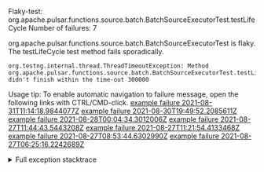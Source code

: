         
Flaky-test: org.apache.pulsar.functions.source.batch.BatchSourceExecutorTest.testLifeCycle
Number of failures: 7

org.apache.pulsar.functions.source.batch.BatchSourceExecutorTest is flaky. The testLifeCycle test method fails sporadically.

```
org.testng.internal.thread.ThreadTimeoutException: Method org.apache.pulsar.functions.source.batch.BatchSourceExecutorTest.testLifeCycle() didn't finish within the time-out 300000
```

Usage tip: To enable automatic navigation to failure message, open the following links with CTRL/CMD-click.
[example failure 2021-08-31T11:14:18.9844077Z](https://github.com/apache/pulsar/runs/3472022291?check_suite_focus=true#step:8:5152)
[example failure 2021-08-30T19:49:52.2085611Z](https://github.com/apache/pulsar/runs/3465551686?check_suite_focus=true#step:8:6799)
[example failure 2021-08-28T00:04:34.3012006Z](https://github.com/apache/pulsar/runs/3447917397?check_suite_focus=true#step:8:6814)
[example failure 2021-08-27T11:44:43.5443208Z](https://github.com/apache/pulsar/runs/3442570175?check_suite_focus=true#step:8:8428)
[example failure 2021-08-27T11:21:54.4133468Z](https://github.com/apache/pulsar/runs/3442396885?check_suite_focus=true#step:8:6831)
[example failure 2021-08-27T08:53:44.6302990Z](https://github.com/apache/pulsar/runs/3441276090?check_suite_focus=true#step:8:5154)
[example failure 2021-08-27T06:25:16.2242689Z](https://github.com/apache/pulsar/runs/3440270116?check_suite_focus=true#step:8:5160)


<details>
<summary>Full exception stacktrace</summary>
<code><pre>
org.testng.internal.thread.ThreadTimeoutException: Method org.apache.pulsar.functions.source.batch.BatchSourceExecutorTest.testLifeCycle() didn't finish within the time-out 300000
	at org.testng.internal.MethodInvocationHelper.invokeWithTimeoutWithNewExecutor(MethodInvocationHelper.java:371)
	at org.testng.internal.MethodInvocationHelper.invokeWithTimeout(MethodInvocationHelper.java:282)
	at org.testng.internal.TestInvoker.invokeMethod(TestInvoker.java:605)
	at org.testng.internal.TestInvoker.retryFailed(TestInvoker.java:214)
	at org.testng.internal.MethodRunner.runInSequence(MethodRunner.java:58)
	at org.testng.internal.TestInvoker$MethodInvocationAgent.invoke(TestInvoker.java:822)
	at org.testng.internal.TestInvoker.invokeTestMethods(TestInvoker.java:147)
	at org.testng.internal.TestMethodWorker.invokeTestMethods(TestMethodWorker.java:146)
	at org.testng.internal.TestMethodWorker.run(TestMethodWorker.java:128)
	at java.base/java.util.ArrayList.forEach(ArrayList.java:1541)
	at org.testng.TestRunner.privateRun(TestRunner.java:764)
	at org.testng.TestRunner.run(TestRunner.java:585)
	at org.testng.SuiteRunner.runTest(SuiteRunner.java:384)
	at org.testng.SuiteRunner.runSequentially(SuiteRunner.java:378)
	at org.testng.SuiteRunner.privateRun(SuiteRunner.java:337)
	at org.testng.SuiteRunner.run(SuiteRunner.java:286)
	at org.testng.SuiteRunnerWorker.runSuite(SuiteRunnerWorker.java:53)
	at org.testng.SuiteRunnerWorker.run(SuiteRunnerWorker.java:96)
	at org.testng.TestNG.runSuitesSequentially(TestNG.java:1218)
	at org.testng.TestNG.runSuitesLocally(TestNG.java:1140)
	at org.testng.TestNG.runSuites(TestNG.java:1069)
	at org.testng.TestNG.run(TestNG.java:1037)
	at org.apache.maven.surefire.testng.TestNGExecutor.run(TestNGExecutor.java:135)
	at org.apache.maven.surefire.testng.TestNGDirectoryTestSuite.executeSingleClass(TestNGDirectoryTestSuite.java:112)
	at org.apache.maven.surefire.testng.TestNGDirectoryTestSuite.executeLazy(TestNGDirectoryTestSuite.java:123)
	at org.apache.maven.surefire.testng.TestNGDirectoryTestSuite.execute(TestNGDirectoryTestSuite.java:90)
	at org.apache.maven.surefire.testng.TestNGProvider.invoke(TestNGProvider.java:146)
	at org.apache.maven.surefire.booter.ForkedBooter.invokeProviderInSameClassLoader(ForkedBooter.java:384)
	at org.apache.maven.surefire.booter.ForkedBooter.runSuitesInProcess(ForkedBooter.java:345)
	at org.apache.maven.surefire.booter.ForkedBooter.execute(ForkedBooter.java:126)
	at org.apache.maven.surefire.booter.ForkedBooter.main(ForkedBooter.java:418)

</pre></code>
</details>

